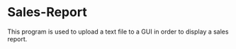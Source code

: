 # Sales-Report
This program is used to upload a text file to a GUI in order to display a sales report.
